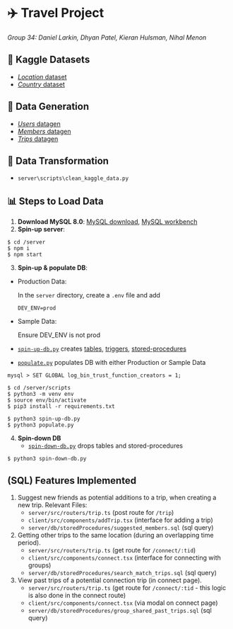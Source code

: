# ✈️ Travel Project
*Group 34: Daniel Larkin, Dhyan Patel, Kieran Hulsman, Nihal Menon*

## 📖 Kaggle Datasets
  - [*Location* dataset](https://www.kaggle.com/datasets/viswanathanc/world-cities-datasets)
  - [*Country* dataset](https://www.kaggle.com/datasets/emolodov/country-codes-alpha2-alpha3)
    
## 🤖 Data Generation
  - [*Users* datagen](https://github.com/nihalmenon/db-project/blob/main/server/scripts/generate_users.py)
  - [*Members* datagen](https://github.com/nihalmenon/db-project/blob/main/server/scripts/generate_members.py)
  - [*Trips* datagen](https://github.com/nihalmenon/db-project/blob/main/server/scripts/generate_trips_and_activities.py)

## 📶 Data Transformation
  - `server\scripts\clean_kaggle_data.py`

## 📊 Steps to Load Data
1. **Download MySQL 8.0**: [MySQL download](https://dev.mysql.com/downloads/installer/), [MySQL workbench](https://dev.mysql.com/downloads/workbench/)
2. **Spin-up server**:
```
$ cd /server
$ npm i
$ npm start
```

3. **Spin-up & populate DB**:
   
  - Production Data:
  
    In the `server` directory, create a `.env` file and add
    ```
    DEV_ENV=prod
    ```
  - Sample Data:

    Ensure DEV_ENV is not prod
  - [`spin-up-db.py`](https://github.com/nihalmenon/db-project/tree/main/server/scripts/spin-up-db.py) creates [tables](https://github.com/nihalmenon/db-project/tree/main/server/db/tables), [triggers](https://github.com/nihalmenon/db-project/tree/main/server/db/triggers), [stored-procedures](https://github.com/nihalmenon/db-project/tree/main/server/db/storedProcedures)
  - [`populate.py`](https://github.com/nihalmenon/db-project/blob/main/server/scripts/populate.py) populates DB with either Production or Sample Data 
```
mysql > SET GLOBAL log_bin_trust_function_creators = 1;

$ cd /server/scripts
$ python3 -m venv env
$ source env/bin/activate
$ pip3 install -r requirements.txt

$ python3 spin-up-db.py
$ python3 populate.py
```
4. **Spin-down DB**
   - [`spin-down-db.py`](https://github.com/nihalmenon/db-project/tree/main/server/scripts/spin-down-db.py) drops tables and stored-procedures
```
$ python3 spin-down-db.py
```

## (SQL) Features Implemented
1. Suggest new friends as potential additions to a trip, when creating a new trip.
   Relevant Files:
   - `server/src/routers/trip.ts` (post route for `/trip`)
   - `client/src/components/addTrip.tsx` (interface for adding a trip)
   - `server/db/storedProcedures/suggested_members.sql` (sql query)
2. Getting other trips to the same location (during an overlapping time period).
   - `server/src/routers/trip.ts` (get route for `/connect/:tid`)
   - `client/src/components/connect.tsx` (interface for connecting with groups)
   - `server/db/storedProcedures/search_match_trips.sql` (sql query)
3. View past trips of a potential connection trip (in connect page).
   - `server/src/routers/trip.ts` (get route for `/connect/:tid` - this logic is also done in the connect route)
   - `client/src/components/connect.tsx` (via modal on connect page)
   - `server/db/storedProcedures/group_shared_past_trips.sql` (sql query)


